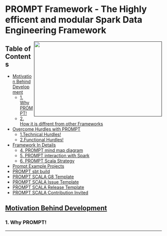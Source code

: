 # PROMPT Framework - The Highly efficent and modular Spark Data Engineering Framework

<a href="" target="_blank"><img align="right" width="411" height="241" src="https://github.com/abhishekvermax/promptscalaspark-framework/blob/master/PROMPT_logo.png"></a>


## Table of Contents

- [Motivation Behind Development](#motivation-behind-development)
  * [1. Why PROMPT!](#Why-PROMPT)
  * [2. How it is diffrent from other Frameworks](#2-How-it-is-diffrent-from-other-Frameworks)
- [Overcome Hurdles with PROMPT](#Overcome-Hurdles-with-PROMPT)
  * [1.Technical Hurdles!](#Technical-Hurdles!)
  * [2.Functional Hurdles!](#Functional-Hurdles!)
- [Framework In Details](#Framework-In-Details)
  * [4. PROMPT mind map diagram](#PROMPT-mind-map-diagram)
  * [5. PROMPT interaction with Spark](#PROMPT-interaction-with-Spark)
  * [6. PROMPT Scala Strategy](#PROMPT-Scala-Strategy)
- [Prompt Example Projects](#Prompt-Example-Projects)
- [PROMPT sbt build](#PROMPT-sbt-build)
- [PROMPT SCALA G8 Template](#PROMPT-SCALA-G8-Template)
- [PROMPT SCALA Issue Template](#PROMPT-SCALA-Issue-Template)
- [PROMPT SCALA Release Template](#PROMPT-SCALA-Release-Template)
- [PROMPT SCALA Contribution Invited](#PROMPT-SCALA-Contribution-Invited)



## [Motivation Behind Development](#motivation-behind-development)

### 1. Why PROMPT!

> 

---
